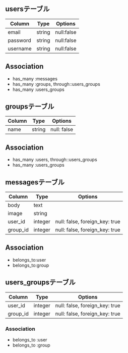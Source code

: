 ## usersテーブル

|Column|Type|Options|
|------|----|-------|
|email|string|null:false|
|password|string|null:false|
|username|string|null:false|

## Association
- has_many :messages
- has_many :groups, through::users_groups
- has_many :users_groups

## groupsテーブル

|Column|Type|Options|
|------|----|-------|
|name|string|null: false|

## Association
- has_many :users, through::users_groups
- has_many :users_groups

## messagesテーブル

|Column|Type|Options|
|------|----|-------|
|body|text|
|image|string|
|user_id|integer|null: false, foreign_key: true|
|group_id|integer|null: false, foreign_key: true|

## Association
- belongs_to:user
- belongs_to:group

## users_groupsテーブル

|Column|Type|Options|
|------|----|-------|
|user_id|integer|null: false, foreign_key: true|
|group_id|integer|null: false, foreign_key: true|

### Association
- belongs_to :user
- belongs_to :group